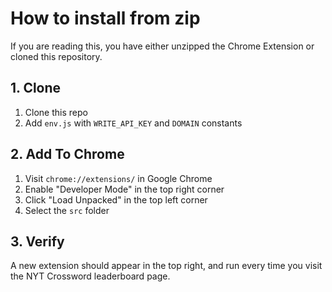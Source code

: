 
# How to install from zip

If you are reading this, you have either unzipped the Chrome Extension or cloned this repository.

## 1. Clone

1. Clone this repo
2. Add `env.js` with `WRITE_API_KEY` and `DOMAIN` constants

## 2. Add To Chrome

1. Visit `chrome://extensions/` in Google Chrome
2. Enable "Developer Mode" in the top right corner
3. Click "Load Unpacked" in the top left corner
4. Select the `src` folder

## 3. Verify

A new extension should appear in the top right, and run every time you visit the NYT Crossword leaderboard page.
